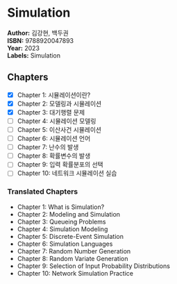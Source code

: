 # Simulation

**Author:** 김강현, 백두권 <br/>
**ISBN:** 9788920047893 <br/>
**Year:** 2023 <br/>
**Labels:** Simulation

## Chapters
- [x] Chapter 1: 시뮬레이션이란?
- [x] Chapter 2: 모델링과 시뮬레이션
- [x] Chapter 3: 대기행렬 문제
- [ ] Chapter 4: 시뮬레이션 모델링
- [ ] Chapter 5: 이산사건 시뮬레이션
- [ ] Chapter 6: 시뮬레이션 언어
- [ ] Chapter 7: 난수의 발생
- [ ] Chapter 8: 확률변수의 발생
- [ ] Chapter 9: 입력 확률분포의 선택
- [ ] Chapter 10: 네트워크 시뮬레이션 실습

### Translated Chapters
- Chapter 1: What is Simulation?  
- Chapter 2: Modeling and Simulation  
- Chapter 3: Queueing Problems  
- Chapter 4: Simulation Modeling  
- Chapter 5: Discrete-Event Simulation  
- Chapter 6: Simulation Languages  
- Chapter 7: Random Number Generation  
- Chapter 8: Random Variate Generation  
- Chapter 9: Selection of Input Probability Distributions  
- Chapter 10: Network Simulation Practice
